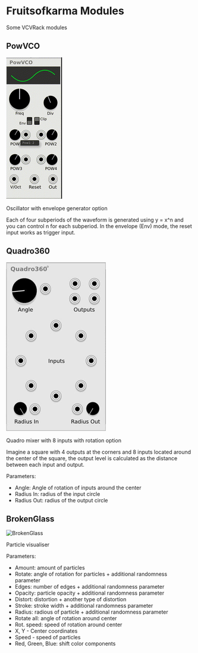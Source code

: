# Fruitsofkarma Modules

Some VCVRack modules

## PowVCO

![PowVCO](./doc/PowVCO.gif)

Oscillator with envelope generator option

Each of four subperiods of the waveform is generated using y = x^n and you can control n for each subperiod.
In the envelope (Env) mode, the reset input works as trigger input.

## Quadro360

![Quadro360](./doc/Quadro360.png)

Quadro mixer with 8 inputs with rotation option

Imagine a square with 4 outputs at the corners and 8 inputs located around the center of the square, the output level is calculated as the distance between each input and output.

Parameters:
- Angle: Angle of rotation of inputs around the center
- Radius In: radius of the input circle
- Radius Out: radius of the output circle

## BrokenGlass

![BrokenGlass](./doc/BrokenGlass.gif)

Particle visualiser

Parameters:
- Amount: amount of particles
- Rotate: angle of rotation for particles + additional randomness parameter
- Edges: number of edges + additional randomness parameter
- Opacity: particle opacity + additional randomness parameter
- Distort: distortion + another type of distortion
- Stroke: stroke width + additional randomness parameter
- Radius: radious of particle + additional randomness parameter
- Rotate all: angle of rotation around center
- Rot. speed: speed of rotation around center
- X, Y - Center coordinates
- Speed - speed of particles
- Red, Green, Blue: shift color components
